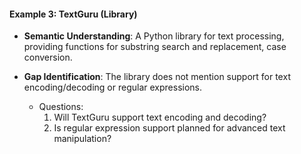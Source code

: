 #### Example 3: TextGuru (Library)

- **Semantic Understanding**: A Python library for text processing, providing functions for substring search and replacement, case conversion.
- **Gap Identification**: The library does not mention support for text encoding/decoding or regular expressions.

    - Questions:
        1. Will TextGuru support text encoding and decoding?
        2. Is regular expression support planned for advanced text manipulation?

